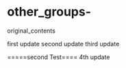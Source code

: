 # other_groups-
original_contents

first update
second update
third update


=====second Test====
4th update
